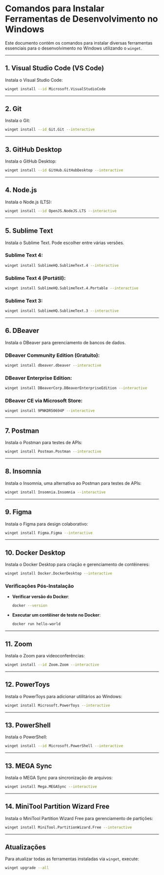 # Comandos para Instalar Ferramentas de Desenvolvimento no Windows

Este documento contém os comandos para instalar diversas ferramentas essenciais para o desenvolvimento no Windows utilizando o `winget`.

---

## 1. **Visual Studio Code (VS Code)**

Instala o Visual Studio Code:

```bash
winget install --id Microsoft.VisualStudioCode
```

---

## 2. **Git**

Instala o Git:

```bash
winget install --id Git.Git --interactive
```

---

## 3. **GitHub Desktop**

Instala o GitHub Desktop:

```bash
winget install --id GitHub.GitHubDesktop --interactive
```

---

## 4. **Node.js**

Instala o Node.js (LTS):

```bash
winget install --id OpenJS.NodeJS.LTS --interactive
```

---

## 5. **Sublime Text**

Instala o Sublime Text. Pode escolher entre várias versões.

### Sublime Text 4:

```bash
winget install SublimeHQ.SublimeText.4 --interactive
```

### Sublime Text 4 (Portátil):

```bash
winget install SublimeHQ.SublimeText.4.Portable --interactive
```

### Sublime Text 3:

```bash
winget install SublimeHQ.SublimeText.3 --interactive
```

---

## 6. **DBeaver**

Instala o DBeaver para gerenciamento de bancos de dados.

### DBeaver Community Edition (Gratuito):

```bash
winget install dbeaver.dbeaver --interactive
```

### DBeaver Enterprise Edition:

```bash
winget install DBeaverCorp.DBeaverEnterpriseEdition --interactive
```

### DBeaver CE via Microsoft Store:

```bash
winget install 9PNKDR50694P --interactive
```

---

## 7. **Postman**

Instala o Postman para testes de APIs:

```bash
winget install Postman.Postman --interactive
```

---

## 8. **Insomnia**

Instala o Insomnia, uma alternativa ao Postman para testes de APIs:

```bash
winget install Insomnia.Insomnia --interactive
```

---

## 9. **Figma**

Instala o Figma para design colaborativo:

```bash
winget install Figma.Figma --interactive
```

---

## 10. **Docker Desktop**

Instala o Docker Desktop para criação e gerenciamento de contêineres:

```bash
winget install Docker.DockerDesktop --interactive
```

### Verificações Pós-Instalação

- **Verificar versão do Docker**:
  ```bash
  docker --version
  ```

- **Executar um contêiner de teste no Docker**:
  ```bash
  docker run hello-world
  ```

---

## 11. **Zoom**

Instala o Zoom para videoconferências:

```bash
winget install --id Zoom.Zoom --interactive
```

---

## 12. **PowerToys**

Instala o PowerToys para adicionar utilitários ao Windows:

```bash
winget install Microsoft.PowerToys --interactive
```

---

## 13. **PowerShell**

Instala o PowerShell:

```bash
winget install --id Microsoft.PowerShell --interactive
```

---

## 13. **MEGA Sync**

Instala o MEGA Sync para sincronização de arquivos:

```bash
winget install Mega.MEGASync --interactive
```

---

## 14. **MiniTool Partition Wizard Free**

Instala o MiniTool Partition Wizard Free para gerenciamento de partições:

```bash
winget install MiniTool.PartitionWizard.Free --interactive
```

---

## Atualizações

Para atualizar todas as ferramentas instaladas via `winget`, execute:

```bash
winget upgrade --all
```
